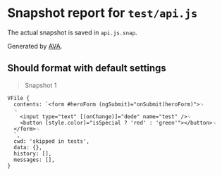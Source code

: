# Snapshot report for `test/api.js`

The actual snapshot is saved in `api.js.snap`.

Generated by [AVA](https://ava.li).

## Should format with default settings

> Snapshot 1

    VFile {
      contents: `<form #heroForm (ngSubmit)="onSubmit(heroForm)">␊
      ␊
        <input type="text" [(onChange)]="dede" name="test" />␊
        <button [style.color]="isSpecial ? 'red' : 'green'"></button>␊
      </form>␊
      `,
      cwd: 'skipped in tests',
      data: {},
      history: [],
      messages: [],
    }
